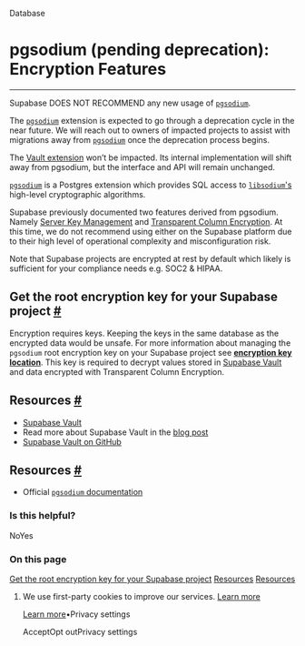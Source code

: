 Database

# pgsodium (pending deprecation): Encryption Features

* * *

Supabase DOES NOT RECOMMEND any new usage of [`pgsodium`](https://github.com/michelp/pgsodium).

The [`pgsodium`](https://github.com/michelp/pgsodium) extension is expected to go through a deprecation cycle in the near future. We will reach out to owners of impacted projects to assist with migrations away from [`pgsodium`](https://github.com/michelp/pgsodium) once the deprecation process begins.

The [Vault extension](https://supabase.com/docs/guides/database/vault) won’t be impacted. Its internal implementation will shift away from pgsodium, but the interface and API will remain unchanged.

[`pgsodium`](https://github.com/michelp/pgsodium) is a Postgres extension which provides SQL access to [`libsodium`'s](https://doc.libsodium.org/) high-level cryptographic algorithms.

Supabase previously documented two features derived from pgsodium. Namely [Server Key Management](https://github.com/michelp/pgsodium#server-key-management) and [Transparent Column Encryption](https://github.com/michelp/pgsodium#transparent-column-encryption). At this time, we do not recommend using either on the Supabase platform due to their high level of operational complexity and misconfiguration risk.

Note that Supabase projects are encrypted at rest by default which likely is sufficient for your compliance needs e.g. SOC2 & HIPAA.

## Get the root encryption key for your Supabase project [\#](https://supabase.com/docs/guides/database/extensions/pgsodium\#get-the-root-encryption-key-for-your-supabase-project)

Encryption requires keys. Keeping the keys in the same database as the encrypted data would be unsafe. For more information about managing the `pgsodium` root encryption key on your Supabase project see **[encryption key location](https://supabase.com/docs/guides/database/vault#encryption-key-location)**. This key is required to decrypt values stored in [Supabase Vault](https://supabase.com/docs/guides/database/vault) and data encrypted with Transparent Column Encryption.

## Resources [\#](https://supabase.com/docs/guides/database/extensions/pgsodium\#resources)

- [Supabase Vault](https://supabase.com/docs/guides/database/vault)
- Read more about Supabase Vault in the [blog post](https://supabase.com/blog/vault-now-in-beta)
- [Supabase Vault on GitHub](https://github.com/supabase/vault)

## Resources [\#](https://supabase.com/docs/guides/database/extensions/pgsodium\#resources)

- Official [`pgsodium` documentation](https://github.com/michelp/pgsodium)

### Is this helpful?

NoYes

### On this page

[Get the root encryption key for your Supabase project](https://supabase.com/docs/guides/database/extensions/pgsodium#get-the-root-encryption-key-for-your-supabase-project) [Resources](https://supabase.com/docs/guides/database/extensions/pgsodium#resources) [Resources](https://supabase.com/docs/guides/database/extensions/pgsodium#resources)

1. We use first-party cookies to improve our services. [Learn more](https://supabase.com/privacy#8-cookies-and-similar-technologies-used-on-our-european-services)



   [Learn more](https://supabase.com/privacy#8-cookies-and-similar-technologies-used-on-our-european-services)•Privacy settings





   AcceptOpt outPrivacy settings
